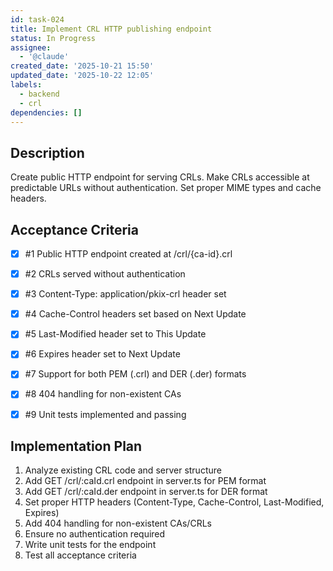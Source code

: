 ```yaml
---
id: task-024
title: Implement CRL HTTP publishing endpoint
status: In Progress
assignee:
  - '@claude'
created_date: '2025-10-21 15:50'
updated_date: '2025-10-22 12:05'
labels:
  - backend
  - crl
dependencies: []
---
```


## Description

<!-- SECTION:DESCRIPTION:BEGIN -->
Create public HTTP endpoint for serving CRLs. Make CRLs accessible at predictable URLs without authentication. Set proper MIME types and cache headers.
<!-- SECTION:DESCRIPTION:END -->

## Acceptance Criteria
<!-- AC:BEGIN -->
- [x] #1 Public HTTP endpoint created at /crl/{ca-id}.crl
- [x] #2 CRLs served without authentication
- [x] #3 Content-Type: application/pkix-crl header set
- [x] #4 Cache-Control headers set based on Next Update
- [x] #5 Last-Modified header set to This Update
- [x] #6 Expires header set to Next Update
- [x] #7 Support for both PEM (.crl) and DER (.der) formats
- [x] #8 404 handling for non-existent CAs

- [x] #9 Unit tests implemented and passing
<!-- AC:END -->

## Implementation Plan

<!-- SECTION:PLAN:BEGIN -->
1. Analyze existing CRL code and server structure
2. Add GET /crl/:caId.crl endpoint in server.ts for PEM format
3. Add GET /crl/:caId.der endpoint in server.ts for DER format
4. Set proper HTTP headers (Content-Type, Cache-Control, Last-Modified, Expires)
5. Add 404 handling for non-existent CAs/CRLs
6. Ensure no authentication required
7. Write unit tests for the endpoint
8. Test all acceptance criteria
<!-- SECTION:PLAN:END -->
